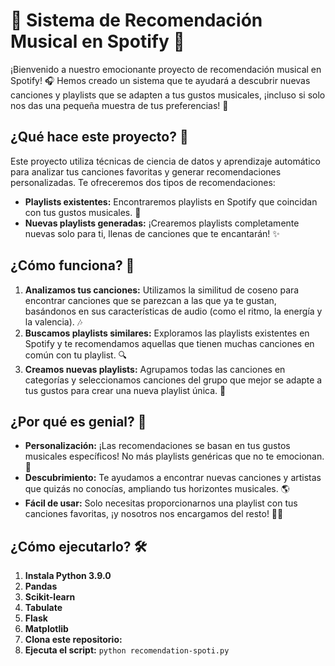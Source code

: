 # 🎵 Sistema de Recomendación Musical en Spotify 🚀

¡Bienvenido a nuestro emocionante proyecto de recomendación musical en Spotify! 🎧 Hemos creado un sistema que te ayudará a descubrir nuevas canciones y playlists que se adapten a tus gustos musicales, ¡incluso si solo nos das una pequeña muestra de tus preferencias! 🤯

## ¿Qué hace este proyecto? 🤔

Este proyecto utiliza técnicas de ciencia de datos y aprendizaje automático para analizar tus canciones favoritas y generar recomendaciones personalizadas. Te ofreceremos dos tipos de recomendaciones:

*   **Playlists existentes:** Encontraremos playlists en Spotify que coincidan con tus gustos musicales. 🤝
*   **Nuevas playlists generadas:** ¡Crearemos playlists completamente nuevas solo para ti, llenas de canciones que te encantarán! ✨

## ¿Cómo funciona? 🤖

1.  **Analizamos tus canciones:** Utilizamos la similitud de coseno para encontrar canciones que se parezcan a las que ya te gustan, basándonos en sus características de audio (como el ritmo, la energía y la valencia). 🎶
2.  **Buscamos playlists similares:** Exploramos las playlists existentes en Spotify y te recomendamos aquellas que tienen muchas canciones en común con tu playlist. 🔍
3.  **Creamos nuevas playlists:** Agrupamos todas las canciones en categorías y seleccionamos canciones del grupo que mejor se adapte a tus gustos para crear una nueva playlist única. 🎁

## ¿Por qué es genial? 🤩

*   **Personalización:** ¡Las recomendaciones se basan en tus gustos musicales específicos! No más playlists genéricas que no te emocionan. 🎉
*   **Descubrimiento:** Te ayudamos a encontrar nuevas canciones y artistas que quizás no conocías, ampliando tus horizontes musicales. 🌎
*   **Fácil de usar:** Solo necesitas proporcionarnos una playlist con tus canciones favoritas, ¡y nosotros nos encargamos del resto! 🧘‍♀️

## ¿Cómo ejecutarlo? 🛠️
1.  **Instala Python 3.9.0**
2.  **Pandas**
3.  **Scikit-learn**
4.  **Tabulate**
5.  **Flask**
6.  **Matplotlib**
7.  **Clona este repositorio:** 
8.  **Ejecuta el script:** `python recomendation-spoti.py`

